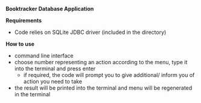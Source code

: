 **Booktracker Database Application**

**Requirements**
  - Code relies on SQLite JDBC driver (included in the directory)

**How to use**
  - command line interface
  - choose number representing an action according to the menu, type it into the terminal and press enter
      - if required, the code will prompt you to give additional/ inform you of action you need to take
  - the result will be printed into the terminal and menu will be regenerated in the terminal
